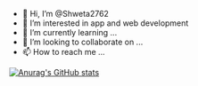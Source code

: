 - 👋 Hi, I’m @Shweta2762
- 👀 I’m interested in app and web development
- 🌱 I’m currently learning ...
- 💞️ I’m looking to collaborate on ...
- 📫 How to reach me ...

[![Anurag's GitHub stats](https://github-readme-stats.vercel.app/api?username=Shweta2762)](https://github.com/anuraghazra/github-readme-stats)
<!---
Shweta2762/Shweta2762 is a ✨ special ✨ repository because its `README.md` (this file) appears on your GitHub profile.
You can click the Preview link to take a look at your changes.
--->
